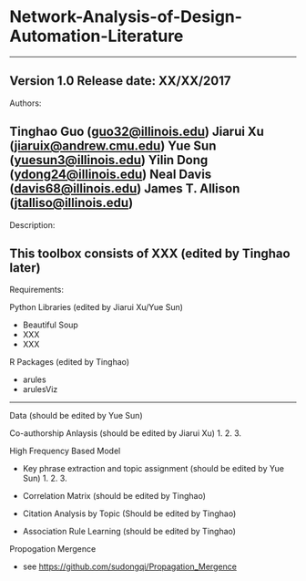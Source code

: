 # Network-Analysis-of-Design-Automation-Literature
-------------------------------------------------------------------------------
Version 1.0
Release date: XX/XX/2017
--------------------------------------------------------------------------------
Authors: 

Tinghao Guo (guo32@illinois.edu)
Jiarui Xu (jiaruix@andrew.cmu.edu)
Yue Sun (yuesun3@illinois.edu)
Yilin Dong (ydong24@illinois.edu)
Neal Davis (davis68@illinois.edu)
James T. Allison (jtalliso@illinois.edu)
-------------------------------------------------------------------------------
Description:

This toolbox consists of XXX (edited by Tinghao later) 
-------------------------------------------------------------------------------
Requirements:

Python Libraries (edited by Jiarui Xu/Yue Sun)
 - Beautiful Soup
 - XXX
 - XXX
 
R Packages (edited by Tinghao)
 - arules
 - arulesViz

-------------------------------------------------------------------------------
Data (should be edited by Yue Sun)


Co-authorship Anlaysis (should be edited by Jiarui Xu)
 1.
 2.
 3.
 
High Frequency Based Model 
 - Key phrase extraction and topic assignment (should be edited by Yue Sun) 
	1.
	2.
	3.
	
 - Correlation Matrix (should be edited by Tinghao)
 
 - Citation Analysis by Topic (Should be edited by Tinghao)
 
 - Association Rule Learning (should be edited by Tinghao)

Propogation Mergence
 - see https://github.com/sudongqi/Propagation_Mergence
